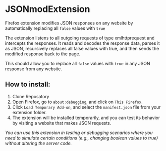 # JSONmodExtension
Firefox extension modifies JSON responses on any website by automatically replacing all `false` values with `true`

The extension listens to all outgoing requests of type xmlhttprequest and intercepts the responses.
It reads and decodes the response data, parses it as JSON, recursively replaces all false values with true, and then sends the modified response back to the page.

This should allow you to replace all `false` values with `true` in any JSON response from any website.

## How to install:
1. Clone Reposatory
2. Open Firefox, go to `about:debugging`, and click on `This Firefox`.
3. Click `Load Temporary Add-on`, and select the `manifest.json` file from your extension folder.
4. The extension will be installed temporarily, and you can test its behavior by visiting a website that makes JSON requests.

_You can use this extension in testing or debugging scenarios where you need to simulate certain conditions (e.g., changing boolean values to true) without altering the server code._
